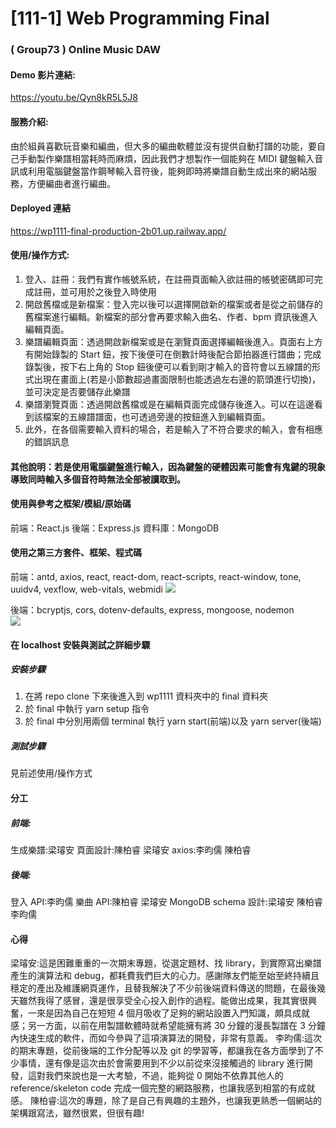 # [111-1] Web Programming Final

### ( Group73 ) Online Music DAW

#### Demo 影片連結:

https://youtu.be/Qyn8kR5L5J8

#### 服務介紹:

由於組員喜歡玩音樂和編曲，但大多的編曲軟體並沒有提供自動打譜的功能，要自己手動製作樂譜相當耗時而麻煩，因此我們才想製作一個能夠在 MIDI 鍵盤輸入音訊或利用電腦鍵盤當作鋼琴輸入音符後，能夠即時將樂譜自動生成出來的網站服務，方便編曲者進行編曲。

#### Deployed 連結

https://wp1111-final-production-2b01.up.railway.app/

#### 使用/操作方式:

1. 登入、註冊：我們有實作帳號系統，在註冊頁面輸入欲註冊的帳號密碼即可完成註冊，並可用於之後登入時使用
2. 開啟舊檔或是新檔案：登入完以後可以選擇開啟新的檔案或者是從之前儲存的舊檔案進行編輯。新檔案的部分會再要求輸入曲名、作者、bpm 資訊後進入編輯頁面。
3. 樂譜編輯頁面：透過開啟新檔案或是在瀏覽頁面選擇編輯後進入。頁面右上方有開始錄製的 Start 鈕，按下後便可在倒數計時後配合節拍器進行譜曲；完成錄製後，按下右上角的 Stop 鈕後便可以看到剛才輸入的音符會以五線譜的形式出現在畫面上(若是小節數超過畫面限制也能透過左右邊的箭頭進行切換)，並可決定是否要儲存此樂譜
4. 樂譜瀏覽頁面：透過開啟舊檔或是在編輯頁面完成儲存後進入。可以在這邊看到該檔案的五線譜譜面，也可透過旁邊的按鈕進入到編輯頁面。
5. 此外，在各個需要輸入資料的場合，若是輸入了不符合要求的輸入，會有相應的錯誤訊息

#### 其他說明：若是使用電腦鍵盤進行輸入，因為鍵盤的硬體因素可能會有鬼鍵的現象導致同時輸入多個音符時無法全部被讀取到。

#### 使用與參考之框架/模組/原始碼

前端：React.js
後端：Express.js
資料庫：MongoDB

#### 使用之第三方套件、框架、程式碼

前端：antd, axios, react, react-dom, react-scripts, react-window, tone, uuidv4, vexflow, web-vitals, webmidi
![](https://i.imgur.com/vYjhk7L.png)

後端：bcryptjs, cors, dotenv-defaults, express, mongoose, nodemon  
![](https://i.imgur.com/3ep3NgM.png)

#### 在 localhost 安裝與測試之詳細步驟

##### 安裝步驟

1. 在將 repo clone 下來後進入到 wp1111 資料夾中的 final 資料夾
2. 於 final 中執行 yarn setup 指令
3. 於 final 中分別用兩個 terminal 執行 yarn start(前端)以及 yarn server(後端)

##### 測試步驟

見前述使用/操作方式

#### 分工

##### 前端:

生成樂譜:梁璿安
頁面設計:陳柏睿 梁璿安
axios:李昀儒 陳柏睿

##### 後端:

登入 API:李昀儒
樂曲 API:陳柏睿 梁璿安
MongoDB schema 設計:梁璿安 陳柏睿 李昀儒

#### 心得

梁璿安:這是困難重重的一次期末專題，從選定題材、找 library，到實際寫出樂譜產生的演算法和 debug，都耗費我們巨大的心力。感謝隊友們能至始至終持續且穩定的產出及維護網頁運作，且替我解決了不少前後端資料傳送的問題，在最後幾天雖然我得了感冒，還是很享受全心投入創作的過程。能做出成果，我其實很興奮，一來是因為自己在短短 4 個月吸收了足夠的網站設置入門知識，頗具成就感；另一方面，以前在用製譜軟體時就希望能擁有將 30 分鐘的漫長製譜在 3 分鐘內快速生成的軟件，而如今參與了這項演算法的開發，非常有意義。
李昀儒:這次的期末專題，從前後端的工作分配等以及 git 的學習等，都讓我在各方面學到了不少事情，還有像是這次由於會需要用到不少以前從來沒接觸過的 library 進行開發，這對我們來說也是一大考驗，不過，能夠從 0 開始不依靠其他人的 reference/skeleton code 完成一個完整的網路服務，也讓我感到相當的有成就感。
陳柏睿:這次的專題，除了是自己有興趣的主題外，也讓我更熟悉一個網站的架構跟寫法，雖然很累，但很有趣!
